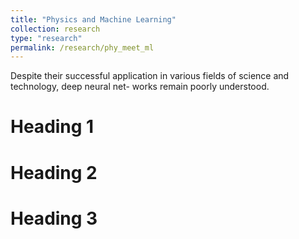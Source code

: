 ```yaml
---
title: "Physics and Machine Learning"
collection: research
type: "research"
permalink: /research/phy_meet_ml
---
```


Despite their successful application in various fields of science and technology, deep neural net-
works remain poorly understood.

Heading 1
======

Heading 2
======

Heading 3
======
